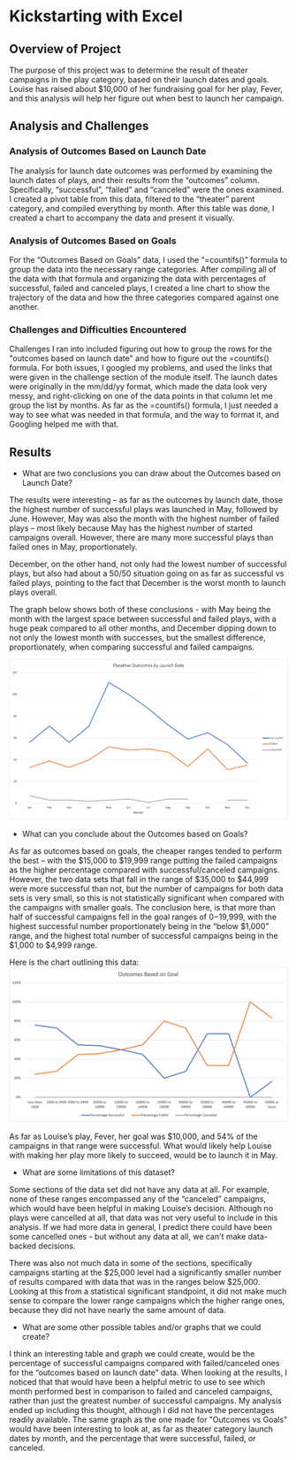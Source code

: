 # Kickstarting with Excel

## Overview of Project

The purpose of this project was to determine the result of theater campaigns in the play category, based on their launch dates and goals. Louise has raised about $10,000 of her fundraising goal for her play, Fever, and this analysis will help her figure out when best to launch her campaign.

## Analysis and Challenges

### Analysis of Outcomes Based on Launch Date
The analysis for launch date outcomes was performed by examining the launch dates of plays, and their results from the “outcomes” column. Specifically, “successful”, “failed” and “canceled” were the ones examined. I created a pivot table from this data, filtered to the “theater” parent category, and compiled everything by month. After this table was done, I created a chart to accompany the data and present it visually.
	
### Analysis of Outcomes Based on Goals
For the “Outcomes Based on Goals” data, I used the “=countifs()” formula to group the data into the necessary range categories. After compiling all of the data with that formula and organizing the data with percentages of successful, failed and canceled plays, I created a line chart to show the trajectory of the data and how the three categories compared against one another.

### Challenges and Difficulties Encountered
Challenges I ran into included figuring out how to group the rows for the "outcomes based on launch date" and how to figure out the =countifs() formula. For both issues, I googled my problems, and used the links that were given in the challenge section of the module itself. The launch dates were originally in the mm/dd/yy format, which made the data look very messy, and right-clicking on one of the data points in that column let me group the list by months. As far as the =countifs() formula, I just needed a way to see what was needed in that formula, and the way to format it, and Googling helped me with that.

## Results 

- What are two conclusions you can draw about the Outcomes based on Launch Date?

The results were interesting – as far as the outcomes by launch date, those the highest number of successful plays was launched in May, followed by June. However, May was also the month with the highest number of failed plays – most likely because May has the highest number of started campaigns overall. However, there are many more successful plays than failed ones in May, proportionately. 

December, on the other hand, not only had the lowest number of successful plays, but also had about a 50/50 situation going on as far as successful vs failed plays, pointing to the fact that December is the worst month to launch plays overall. 

The graph below shows both of these conclusions - with May being the month with the largest space between successful and failed plays, with a huge peak compared to all other months, and December dipping down to not only the lowest month with successes, but the smallest difference, proportionately, when comparing successful and failed campaigns.

![Theater Outcomes vs Launch](Resources/Theater_Outcomes_VS_Launch.png)

- What can you conclude about the Outcomes based on Goals?

As far as outcomes based on goals, the cheaper ranges tended to perform the best – with the $15,000 to $19,999 range putting the failed campaigns as the higher percentage compared with successful/canceled campaigns. However, the two data sets that fall in the range of $35,000 to $44,999 were more successful than not, but the number of campaigns for both data sets is very small, so this is not statistically significant when compared with the campaigns with smaller goals. The conclusion here, is that more than half of successful campaigns fell in the goal ranges of $0-$19,999, with the highest successful number proportionately being in the “below $1,000” range, and the highest total number of successful campaigns being in the $1,000 to $4,999 range. 

Here is the chart outlining this data:
![Outcomes vs Goals Chart](Resources/Outcomes_vs_Goals.png)

As far as Louise’s play, Fever, her goal was $10,000, and 54% of the campaigns in that range were successful. What would likely help Louise with making her play more likely to succeed, would be to launch it in May. 

- What are some limitations of this dataset?

Some sections of the data set did not have any data at all. For example, none of these ranges encompassed any of the “canceled” campaigns, which would have been helpful in making Louise’s decision. Although no plays were cancelled at all, that data was not very useful to include in this analysis. If we had more data in general, I predict there could have been some cancelled ones - but without any data at all, we can't make data-backed decisions. 

There was also not much data in some of the sections, specifically campaigns starting at the $25,000 level had a significantly smaller number of results compared with data that was in the ranges below $25,000. Looking at this from a statistical significant standpoint, it did not make much sense to compare the lower range campaigns which the higher range ones, because they did not have nearly the same amount of data.

-	What are some other possible tables and/or graphs that we could create?

I think an interesting table and graph we could create, would be the percentage of successful campaigns compared with failed/canceled ones for the “outcomes based on launch date” data. When looking at the results, I noticed that that would have been a helpful metric to use to see which month performed best in comparison to failed and canceled campaigns, rather than just the greatest number of successful campaigns. My analysis ended up including this thought, although I did not have the percentages readily available. The same graph as the one made for "Outcomes vs Goals" would have been interesting to look at, as far as theater category launch dates by month, and the percentage that were successful, failed, or canceled. 

